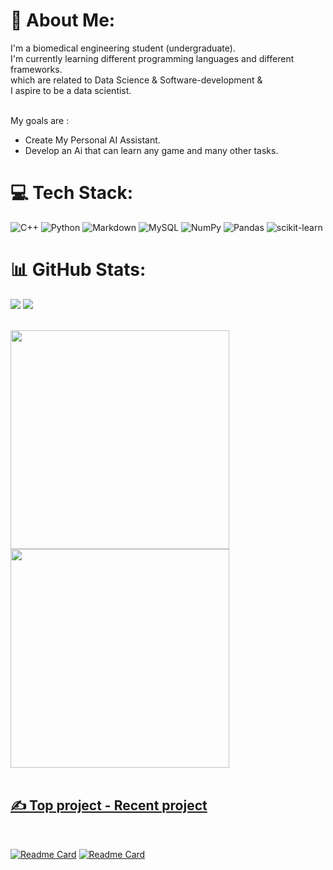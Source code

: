 # 💫 About Me:
I'm a biomedical engineering student (undergraduate). <br>I'm currently learning different programming languages and different frameworks. <br>which are related to Data Science & Software-development & <br>I aspire to be a data scientist.

<br>My goals are :<br>
 - Create My Personal AI Assistant.<br>
 - Develop an Ai that can learn any game and many other tasks.<br>



# 💻 Tech Stack:
![C++](https://img.shields.io/badge/c++-%2300599C.svg?style=plastic&logo=c%2B%2B&logoColor=white) ![Python](https://img.shields.io/badge/python-3670A0?style=plastic&logo=python&logoColor=ffdd54) ![Markdown](https://img.shields.io/badge/markdown-%23000000.svg?style=plastic&logo=markdown&logoColor=white) ![MySQL](https://img.shields.io/badge/mysql-%2300f.svg?style=plastic&logo=mysql&logoColor=white) ![NumPy](https://img.shields.io/badge/numpy-%23013243.svg?style=plastic&logo=numpy&logoColor=white) ![Pandas](https://img.shields.io/badge/pandas-%23150458.svg?style=plastic&logo=pandas&logoColor=white) ![scikit-learn](https://img.shields.io/badge/scikit--learn-%23F7931E.svg?style=plastic&logo=scikit-learn&logoColor=white)

# 📊 GitHub Stats:
![](https://github-readme-stats-andrew2077.vercel.app/api?username=Andrew2077&theme=radical&hide=rs,issues,contribs&hide_border=false&include_all_commits=true&count_private=true&show_icons=true&) ![](https://github-readme-streak-stats.herokuapp.com/?user=Andrew2077&theme=radical&hide_border=false)
<br/>

<!-- ![](https://github-readme-stats.vercel.app/api/top-langs/?username=Andrew2077&theme=radical&hide_border=false&include_all_commits=true&count_private=true&layout=compact) -->


<br>

<a href="https://wakatime.com/share/@Andrew2077/ffaccd89-9a8f-4f9b-b8bd-9ecbe41f5102.svg">
            <img width = 350 src="https://wakatime.com/share/@Andrew2077/ffaccd89-9a8f-4f9b-b8bd-9ecbe41f5102.svg">
<a href="https://wakatime.com/share/@Andrew2077/a7e7e676-5d7c-4aa4-a516-682c1ddf7bdc.svg">
            <img width = 350 src="https://wakatime.com/share/@Andrew2077/a7e7e676-5d7c-4aa4-a516-682c1ddf7bdc.svg">


<!-- ## 🏆 GitHub Trophies
![](https://github-profile-trophy.vercel.app/?username=Andrew2077&theme=radical&no-frame=true&no-bg=true&margin-w=4) -->

<br>
<br>

## ✍️ Top project       -        Recent project

<br>

[![Readme Card](https://github-readme-stats.vercel.app/api/pin/?username=Andrew2077&repo=Human-activity-recognition&theme=radical&show_owner=True&width=350px)](https://github.com/Andrew/Human-activity-recognition) [![Readme Card](https://github-readme-stats.vercel.app/api/pin/?username=Andrew2077&repo=Human-activity-recognition&theme=radical&show_owner=True)](https://github.com/Andrew/Human-activity-recognition)



